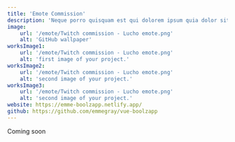 ```yaml
---
title: 'Emote Commission'
description: 'Neque porro quisquam est qui dolorem ipsum quia dolor sit amet, consectetur, adipisci'
image:
    url: '/emote/Twitch commission - Lucho emote.png'
    alt: 'GitHub wallpaper'
worksImage1:
    url: '/emote/Twitch commission - Lucho emote.png'
    alt: 'first image of your project.'
worksImage2:
    url: '/emote/Twitch commission - Lucho emote.png'
    alt: 'second image of your project.'
worksImage3:
    url: '/emote/Twitch commission - Lucho emote.png'
    alt: 'second image of your project.'
website: https://emme-boolzapp.netlify.app/
github: https://github.com/emmegray/vue-boolzapp
---
```


Coming soon
